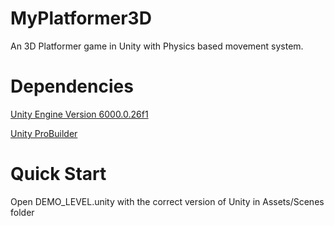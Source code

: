 # MyPlatformer3D
 An 3D Platformer game in Unity with Physics based movement system.  

# Dependencies 
 [Unity Engine Version 6000.0.26f1](https://unity.com/releases/editor/whats-new/6000.0.26#installs)
 
 [Unity ProBuilder](https://docs.unity3d.com/Packages/com.unity.probuilder@6.0/manual/index.html)

 # Quick Start
 Open DEMO_LEVEL.unity with the correct version of Unity in Assets/Scenes folder

